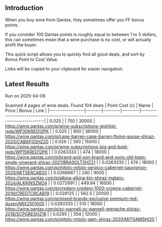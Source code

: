 ## Introduction

When you buy wine from Qantas, they sometimes offer you FF bonus points. 

If you consider 100 Qantas points is roughly equal to between 1 to 3 dollars, this can sometimes mean that a wine purchase is no cost, or will actually profit the buyer.

This quick script allows you to quickly find all good deals, and sort by Bonus Point to Cost Value.

Links will be copied to your clipboard for easier navigation.

## Latest Results

Run on 2025-04-06

Scanned 4 pages of wine deals.
Found 104 deals
|   Point Cost (c) | Name   |   Price |   Bonus | Link                                                                                                     |
|------------------|--------|---------|---------|----------------------------------------------------------------------------------------------------------|
|        0.025     |        |  750    |   30000 | https://wine.qantas.com/p/wine-subscriptions-wishlist-reds/WP30KRED12PK                                  |
|        0.025     |        |  900    |   36000 | https://wine.qantas.com/p/cape-barren-cape-barren-flying-goose-shiraz-2020/CABAFGSHZ20                   |
|        0.026     |        |  390    |   15000 | https://wine.qantas.com/p/wine-subscriptions-big-and-bold-reds/WP15KRED12PK                              |
|        0.0263333 |        |  474    |   18000 | https://wine.qantas.com/p/brand-and-son-brand-and-sons-old-town-single-vineyard-shiraz-2021/BRASOLTSHZ21 |
|        0.0263333 |        |  474    |   18000 | https://wine.qantas.com/p/mitolo-mitolo-serpico-cabernet-sauvignon-2020/MITSERCAB20                      |
|        0.0266667 |        |  240    |    9000 | https://wine.qantas.com/p/alkina-alkina-kin-shiraz-mataro-2024/ALKKINSZM24                               |
|        0.0272691 |        |  449.94 |   16500 | https://wine.qantas.com/p/credaro-credaro-1000-crowns-cabernet-2019/CREDTCRCAB19                         |
|        0.028125  |        |  562.5  |   20000 | https://wine.qantas.com/p/mixed-brands-exclusive-premium-red-dozen/MIX2501005                            |
|        0.0283333 |        |  510    |   18000 | https://wine.qantas.com/p/sc-pannell-sc-pannell-grenache-shiraz-2018/SCPGRESHZ18                         |
|        0.0295    |        |  354    |   12000 | https://wine.qantas.com/p/mitolo-mitolo-gam-shiraz-2020/MITGAMSHI20                                      |

